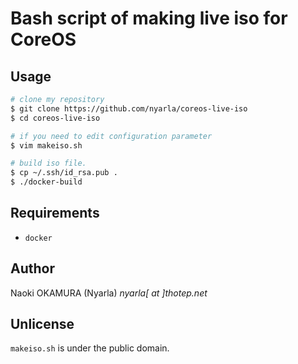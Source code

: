 Bash script of making live iso for CoreOS
=========================================

Usage
-----

```zsh
# clone my repository
$ git clone https://github.com/nyarla/coreos-live-iso
$ cd coreos-live-iso

# if you need to edit configuration parameter
$ vim makeiso.sh

# build iso file.
$ cp ~/.ssh/id_rsa.pub .
$ ./docker-build
```

Requirements
------------
* `docker`

Author
------

Naoki OKAMURA (Nyarla) *nyarla[ at ]thotep.net*

Unlicense
---------

`makeiso.sh` is under the public domain.



